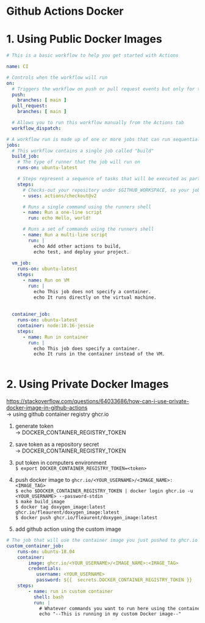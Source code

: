 # Github Actions Docker  

# 1. Using Public Docker Images  

```yml
# This is a basic workflow to help you get started with Actions

name: CI

# Controls when the workflow will run
on:
  # Triggers the workflow on push or pull request events but only for the main branch
  push:
    branches: [ main ]
  pull_request:
    branches: [ main ]

  # Allows you to run this workflow manually from the Actions tab
  workflow_dispatch:

# A workflow run is made up of one or more jobs that can run sequentially or in parallel
jobs:
  # This workflow contains a single job called "build"
  build_job:
    # The type of runner that the job will run on
    runs-on: ubuntu-latest

    # Steps represent a sequence of tasks that will be executed as part of the job
    steps:
      # Checks-out your repository under $GITHUB_WORKSPACE, so your job can access it
      - uses: actions/checkout@v2

      # Runs a single command using the runners shell
      - name: Run a one-line script
        run: echo Hello, world!

      # Runs a set of commands using the runners shell
      - name: Run a multi-line script
        run: |
          echo Add other actions to build,
          echo test, and deploy your project.
          
  vm_job:
    runs-on: ubuntu-latest
    steps:
      - name: Run on VM
	    run: |
          echo This job does not specify a container.
          echo It runs directly on the virtual machine.
        
        
  container_job:
    runs-on: ubuntu-latest
    container: node:10.16-jessie
    steps:
      - name: Run in container
	    run: |
          echo This job does specify a container.
          echo It runs in the container instead of the VM.
        
```

# 2. Using Private Docker Images  
https://stackoverflow.com/questions/64033686/how-can-i-use-private-docker-image-in-github-actions  
&rarr; using github container registry ghcr.io  

1. generate token  
  &rarr; DOCKER_CONTAINER_REGISTRY_TOKEN  
2. save token as a repository secret  
  &rarr; DOCKER_CONTAINER_REGISTRY_TOKEN  
3. put token in computers environment  
  `$ export DOCKER_CONTAINER_REGISTRY_TOKEN=<token>`  
4. push docker image to `ghcr.io/<YOUR_USERNAME>/<IMAGE_NAME>:<IMAGE_TAG>`  
  `$ echo $DOCKER_CONTAINER_REGISTRY_TOKEN | docker login ghcr.io -u <YOUR_USERNAME> --password-stdin`  
  `$ make build_image`  
  `$ docker tag doxygen_image:latest ghcr.io/fleaurent/doxygen_image:latest`  
  `$ docker push ghcr.io/fleaurent/doxygen_image:latest`  
   
5. add github action using the custom image  
```yml
# The job that will use the container image you just pushed to ghcr.io
custom_container_job:
	runs-on: ubuntu-18.04
	container:
		image: ghcr.io/<YOUR_USERNAME>/<IMAGE_NAME>:<IMAGE_TAG>
		credentials:
		   username: <YOUR_USERNAME>
		   password: ${{  secrets.DOCKER_CONTAINER_REGISTRY_TOKEN }}
	steps:
		- name: run in custom container
		  shell: bash
		  run: |
			# Whatever commands you want to run here using the container with your new Docker image at ghcr.io!
			echo "--This is running in my custom Docker image--"
```
